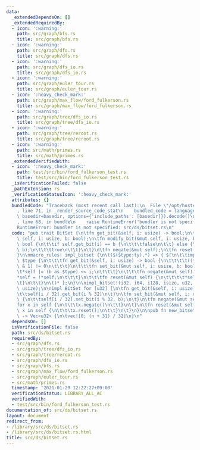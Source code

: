 ```yaml
---
data:
  _extendedDependsOn: []
  _extendedRequiredBy:
  - icon: ':warning:'
    path: src/graph/bfs.rs
    title: src/graph/bfs.rs
  - icon: ':warning:'
    path: src/graph/dfs.rs
    title: src/graph/dfs.rs
  - icon: ':warning:'
    path: src/graph/dfs_io.rs
    title: src/graph/dfs_io.rs
  - icon: ':warning:'
    path: src/graph/euler_tour.rs
    title: src/graph/euler_tour.rs
  - icon: ':heavy_check_mark:'
    path: src/graph/max_flow/ford_fulkerson.rs
    title: src/graph/max_flow/ford_fulkerson.rs
  - icon: ':warning:'
    path: src/graph/tree/dfs_io.rs
    title: src/graph/tree/dfs_io.rs
  - icon: ':warning:'
    path: src/graph/tree/reroot.rs
    title: src/graph/tree/reroot.rs
  - icon: ':warning:'
    path: src/math/primes.rs
    title: src/math/primes.rs
  _extendedVerifiedWith:
  - icon: ':heavy_check_mark:'
    path: test/src/bin/ford_fulkerson_test.rs
    title: test/src/bin/ford_fulkerson_test.rs
  _isVerificationFailed: false
  _pathExtension: rs
  _verificationStatusIcon: ':heavy_check_mark:'
  attributes: {}
  bundledCode: "Traceback (most recent call last):\n  File \"/opt/hostedtoolcache/Python/3.9.1/x64/lib/python3.9/site-packages/onlinejudge_verify/documentation/build.py\"\
    , line 71, in _render_source_code_stat\n    bundled_code = language.bundle(stat.path,\
    \ basedir=basedir, options={'include_paths': [basedir]}).decode()\n  File \"/opt/hostedtoolcache/Python/3.9.1/x64/lib/python3.9/site-packages/onlinejudge_verify/languages/user_defined.py\"\
    , line 68, in bundle\n    raise RuntimeError('bundler is not specified: {}'.format(path.as_posix()))\n\
    RuntimeError: bundler is not specified: src/ds/bitset.rs\n"
  code: "pub trait BitSet {\n\tfn get_bit(&self, i: usize) -> bool;\n\tfn set_bit(&mut\
    \ self, i: usize, b: bool);\n\tfn modify_bit(&mut self, i: usize, b: bool) ->\
    \ bool {\n\t\tif self.get_bit(i) == b {\n\t\t\tfalse\n\t\t} else {\n\t\t\tself.set_bit(i,\
    \ b);\n\t\t\ttrue\n\t\t}\n\t}\n\tfn negate(&mut self);\n\tfn reset(&mut self);\n\
    }\n\nmacro_rules! impl_bitset {\n\t($($type:ty),*) => { $(\n\t\timpl BitSet for\
    \ $type {\n\t\t\tfn get_bit(&self, i: usize) -> bool {\n\t\t\t\t((*self >> i)\
    \ & 1) != 0\n\t\t\t}\n\t\t\tfn set_bit(&mut self, i: usize, b: bool) {\n\t\t\t\
    \t*self |= (b as $type) << i;\n\t\t\t}\n\t\t\tfn negate(&mut self) {\n\t\t\t\t\
    *self = !*self;\n\t\t\t}\n\t\t\tfn reset(&mut self) {\n\t\t\t\t*self = 0;\n\t\t\
    \t}\n\t\t}\n\t)* };\n}\n\nimpl_bitset!(i32, i64, i128, isize, u32, u64, u128,\
    \ usize);\n\nimpl BitSet for [u32] {\n\tfn get_bit(&self, i: usize) -> bool {\n\
    \t\tself[i / 32].get_bit(i % 32)\n\t}\n\tfn set_bit(&mut self, i: usize, b: bool)\
    \ {\n\t\tself[i / 32].set_bit(i % 32, b);\n\t}\n\tfn negate(&mut self) {\n\t\t\
    for x in self {\n\t\t\tx.negate()\n\t\t}\n\t}\n\tfn reset(&mut self) {\n\t\tfor\
    \ x in self {\n\t\t\tx.reset();\n\t\t}\n\t}\n}\n\npub fn new_bitset(n: usize)\
    \ -> Vec<u32> {\n\tvec![0; (n + 31) / 32]\n}\n"
  dependsOn: []
  isVerificationFile: false
  path: src/ds/bitset.rs
  requiredBy:
  - src/graph/dfs.rs
  - src/graph/tree/dfs_io.rs
  - src/graph/tree/reroot.rs
  - src/graph/dfs_io.rs
  - src/graph/bfs.rs
  - src/graph/max_flow/ford_fulkerson.rs
  - src/graph/euler_tour.rs
  - src/math/primes.rs
  timestamp: '2021-01-29 12:22:27+09:00'
  verificationStatus: LIBRARY_ALL_AC
  verifiedWith:
  - test/src/bin/ford_fulkerson_test.rs
documentation_of: src/ds/bitset.rs
layout: document
redirect_from:
- /library/src/ds/bitset.rs
- /library/src/ds/bitset.rs.html
title: src/ds/bitset.rs
---
```

